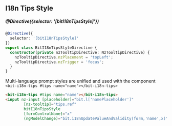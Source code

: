 ## I18n Tips Style

##### @Directive({selector: '[bitI18nTipsStyle]'})

```typescript
@Directive({
  selector: '[bitI18nTipsStyle]'
})
export class BitI18nTipsStyleDirective {
  constructor(private nzTooltipDirective: NzTooltipDirective) {
    nzTooltipDirective.nzPlacement = 'topLeft';
    nzTooltipDirective.nzTrigger = 'focus';
  }
}
```

Multi-language prompt styles are unified and used with the component `<bit-i18n-tips #tips name="name"></bit-i18n-tips>`

```html
<bit-i18n-tips #tips name="name"></bit-i18n-tips>
<input nz-input [placeholder]="bit.l['namePlaceholder']"
        [nz-tooltip]="tips.ref"
        bitI18nTipsStyle
        [formControlName]="x"
        (ngModelChange)="bit.i18nUpdateValueAndValidity(form,'name',x)"/>
```